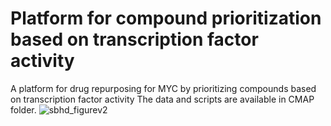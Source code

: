 # Platform for compound prioritization based on transcription factor activity
A platform for drug repurposing for MYC by prioritizing  compounds based on transcription factor activity
The data and scripts are available in CMAP folder. 
![sbhd_figurev2](https://user-images.githubusercontent.com/48244638/57519061-272fbb80-7323-11e9-9760-8e6cc0d4c82b.png)
